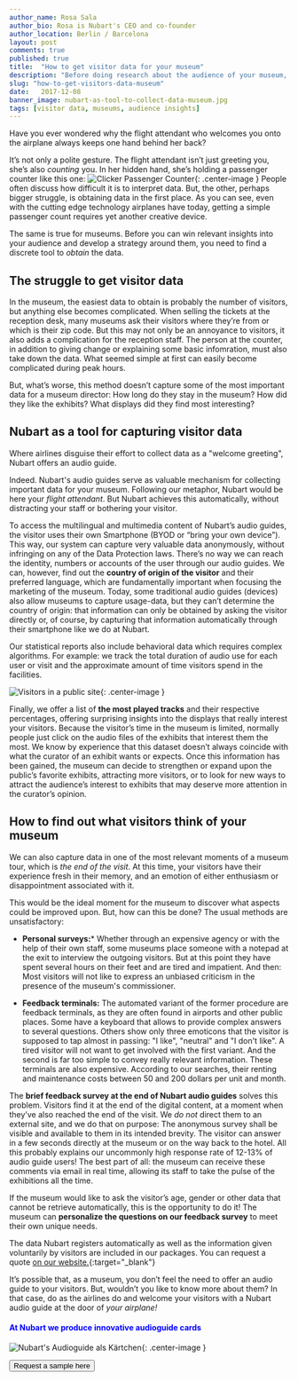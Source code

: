```yaml
---
author_name: Rosa Sala
author_bio: Rosa is Nubart's CEO and co-founder
author_location: Berlin / Barcelona
layout: post
comments: true
published: true
title:  "How to get visitor data for your museum"
description: "Before doing research about the audience of your museum, you need to collect data first. This may not be as easy as it sounds."
slug: "how-to-get-visitors-data-museum"
date:   2017-12-08
banner_image: nubart-as-tool-to-collect-data-museum.jpg
tags: [visitor data, museums, audience insights]
---
```


Have you ever wondered why the flight attendant who welcomes you onto the airplane always keeps one hand behind her back? 

It’s not only a polite gesture. The flight attendant isn’t just greeting you, she’s also _counting_ you. In her hidden hand, she’s holding a passenger counter like this one:
![Clicker Passenger Counter]({{site.baseurl}}/images/posts/passanger-counter.jpg){: .center-image }
People often discuss how difficult it is to interpret data. But, the other, perhaps bigger struggle, is obtaining data in the first place. As you can see, even with the cutting edge technology airplanes have today, getting a simple passenger count requires yet another creative device. 

The same is true for museums. Before you can win relevant insights into your audience and develop a strategy around them, you need to find a discrete tool to _obtain_ the data. 

<!--more-->

## The struggle to get visitor data

In the museum, the easiest data to obtain is probably the number of visitors, but anything else becomes complicated. When selling the tickets at the reception desk, many museums ask their visitors where they’re from or which is their zip code. But this may not only be an annoyance to visitors, it also adds a complication for the reception staff. The person at the counter, in addition to giving change or explaining some basic infomration, must also take down the data. What seemed simple at first can easily become complicated during peak hours.

But, what’s worse, this method doesn’t capture some of the most important data for a museum director: How long do they stay in the museum? How did they like the exhibits? What displays did they find most interesting?

## Nubart as a tool for capturing visitor data
Where airlines disguise their effort to collect data as a "welcome greeting", Nubart offers an audio guide.

Indeed. Nubart's audio guides serve as valuable mechanism for collecting important data for your museum. Following our metaphor, Nubart would be here your _flight attendant_. But Nubart achieves this automatically, without distracting your staff or bothering your visitor. 

To access the multilingual and multimedia content of Nubart’s audio guides, the visitor uses their own Smartphone (BYOD or “bring your own device”). This way, our system can capture very valuable data anonymously, without infringing on any of the Data Protection laws. There’s no way we can reach the identity, numbers or accounts of the user through our audio guides. We can, however, find out the **country of origin of the visitor** and their preferred language, which are fundamentally important when focusing the marketing of the museum. Today, some traditional audio guides (devices) also allow museums to capture usage-data, but they can’t determine the country of origin: that information can only be obtained by asking the visitor directly or, of course, by capturing that information automatically through their smartphone like we do at Nubart.

Our statistical reports also include behavioral data which requires complex algorithms. For example: we track the total duration of audio use for each user or visit and the approximate amount of time visitors spend in the facilities.

![Visitors in a public site]({{site.baseurl}}/images/posts/visitors-people.jpg){: .center-image }

Finally, we offer a list of **the most played tracks** and their respective percentages, offering surprising insights into the displays that really interest your visitors. Because the visitor’s time in the museum is limited, normally people just click on the audio files of the exhibits that interest them the most. We know by experience that this dataset doesn’t always coincide with what the curator of an exhibit wants or expects. Once this information has been gained, the museum can decide to strengthen or expand upon the public’s favorite exhibits, attracting more visitors, or to look for new ways to attract the audience’s interest to exhibits that may deserve more attention in the curator’s opinion.

## How to find out what visitors think of your museum

We can also capture data in one of the most relevant moments of a museum tour, which is _the end of the visit_. At this time, your visitors have their experience fresh in their memory, and an emotion of either enthusiasm or disappointment associated with it.

This would be the ideal moment for the museum to discover what aspects could be improved upon. But, how can this be done? The usual methods are unsatisfactory:
    
 * **Personal surveys:***
   Whether through an expensive agency or with the help of their own staff, some museums place someone with a notepad at the exit to interview the outgoing visitors. But at this point they have spent several hours on their feet and are tired and impatient. And then: Most visitors will not like to express an unbiased criticism in the presence of the museum's commissioner.
   
 * **Feedback terminals:**
   The automated variant of the former procedure are feedback terminals, as they are often found in airports and other public places. Some have a keyboard that allows to provide complex answers to several questions. Others show only three emoticons that the visitor is supposed to tap almost in passing: "I like", "neutral" and "I don't like". A tired visitor will not want to get involved with the first variant. And the second is far too simple to convey really relevant information.
   These terminals are also expensive. According to our searches, their renting and maintenance costs between 50 and 200 dollars per unit and month. 
 
The **brief feedback survey at the end of Nubart audio guides** solves this problem. Visitors find it at the end of the digital content, at a moment when they’ve also reached the end of the visit. We *do not* direct them to an external site, and we do that on purpose: The anonymous survey shall be visible and available to them in its intended brevity. The visitor can answer in a few seconds directly at the museum or on the way back to the hotel. All this probably explains our uncommonly high response rate of 12-13% of audio guide users! The best part of all: the museum can receive these comments via email in real time, allowing its staff to take the pulse of the exhibitions all the time.


If the museum would like to ask the visitor’s age, gender or other data that cannot be retrieve automatically, this is the opportunity to do it! The museum can **personalize the questions on our feedback survey** to meet their own unique needs. 

The data Nubart registers automatically as well as the information given voluntarily by visitors are included in our packages. You can request a quote [on our website.](http://www.nubart.eu/#pricing){:target="_blank"} 

It’s possible that, as a museum, you don’t feel the need to offer an audio guide to your visitors. But, wouldn’t you like to know more about them? In that case, do as the airlines do and welcome your visitors with a Nubart audio guide at the door of *your airplane!*


#### <font color="blue">At Nubart we produce innovative audioguide cards</font>


![Nubart's Audioguide als Kärtchen]({{site.baseurl}}/images/posts/nubart-audioguide-card.jpg){: .center-image }
<form action="../../../../../">
    <input type="submit" value="Request a sample here" />
</form>